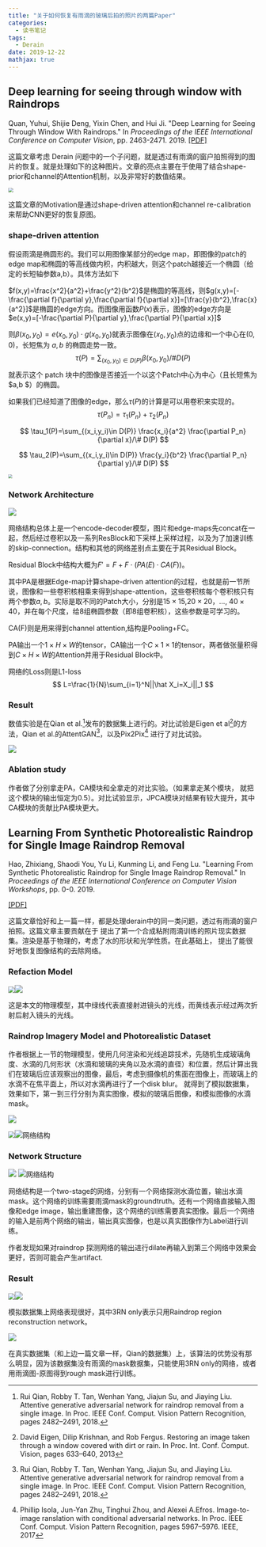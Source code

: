 ```yaml
---
title: "关于如何恢复有雨滴的玻璃后拍的照片的两篇Paper"
categories:
  - 读书笔记
tags:
  - Derain
date: 2019-12-22
mathjax: true
---
```


## Deep learning for seeing through window with Raindrops

Quan, Yuhui, Shijie Deng, Yixin Chen, and Hui Ji. "Deep Learning for Seeing Through Window With Raindrops." In *Proceedings of the IEEE International Conference on Computer Vision*, pp. 2463-2471. 2019. 
[[PDF]]( http://openaccess.thecvf.com/content_ICCV_2019/html/Quan_Deep_Learning_for_Seeing_Through_Window_With_Raindrops_ICCV_2019_paper.html)


这篇文章考虑 Derain 问题中的一个子问题，就是透过有雨滴的窗户拍照得到的图片的恢复。就是处理如下的这种图片。文章的亮点主要在于使用了结合shape-prior和channel的Attention机制，以及非常好的数值结果。

<img src="../images/Derain.assets/1.png" style="zoom:60%;" />

这篇文章的Motivation是通过shape-driven attention和channel re-calibration来帮助CNN更好的恢复原图。

<!-- more -->

### shape-driven attention

假设雨滴是椭圆形的。我们可以用图像某部分的edge map，即图像的patch的edge map和椭圆的等高线做内积，内积越大，则这个patch越接近一个椭圆（给定的长短轴参数a,b）。具体方法如下

$f(x,y)=\frac{x^2}{a^2}+\frac{y^2}{b^2}$是椭圆的等高线，则$g(x,y)=[-\frac{\partial f}{\partial y},\frac{\partial f}{\partial x}]=[\frac{y}{b^2},\frac{x}{a^2}]$是椭圆的edge方向。而图像用函数$P(x)$表示，图像的edge方向是$e(x,y)=[-\frac{\partial P}{\partial y},\frac{\partial P}{\partial x}]$

 则$\beta(x_0,y_0)=e(x_0,y_0)\cdot g(x_0,y_0)$就表示图像在$(x_0,y_0)$点的边缘和一个中心在$(0,0)$，长短焦为 $a,b$ 的椭圆走势一致。
$$
\tau(P)=\sum_{(x_0,y_0)\in D(P)} \beta(x_0,y_0)/\# D(P)
$$
就表示这个 patch 块中的图像是否接近一个以这个Patch中心为中心（且长短焦为$a,b $）的椭圆。

如果我们已经知道了图像的edge，那么$\tau(P)$的计算是可以用卷积来实现的。
$$
\tau(P_n)=\tau_1(P_n)+\tau_2(P_n)
$$

$$
\tau_1(P)=\sum_{(x_i,y_i)\in D(P)} \frac{x_i}{a^2} \frac{\partial P_n}{\partial x}/\# D(P)
$$

$$
\tau_2(P)=\sum_{(x_i,y_i)\in D(P)} \frac{y_i}{b^2} \frac{\partial P_n}{\partial y}/\# D(P)
$$

<img src="../images/Derain.assets/2.png" style="zoom: 50%;" />



### Network Architecture

<img src="../images/Derain.assets/3.png" style="zoom:100%;" />

网络结构总体上是一个encode-decoder模型，图片和edge-maps先concat在一起，然后经过卷积以及一系列ResBlock和下采样上采样过程，以及为了加速训练的skip-connection。结构和其他的网络差别点主要在于其Residual Block。

Residual Block中结构大概为$F'=F+F \cdot(PA(E)\cdot CA(F))$。

其中PA是根据Edge-map计算shape-driven attention的过程，也就是前一节所说，图像和一些卷积核相乘来得到shape-attention，这些卷积核每个卷积核只有两个参数$a,b$。实际是取不同的Patch大小，分别是$15 \times 15$,$20\times 20$，..., $40 \times 40$，并在每个尺度，给8组椭圆参数（即8组卷积核），这些参数是可学习的。

CA(F)则是用来得到channel attention,结构是Pooling+FC。

PA输出一个$1 \times H \times W$的tensor，CA输出一个$C\times 1\times 1$的tensor，两者做张量积得到$C\times H\times W$的Attention并用于Residual Block中。

网络的Loss则是L1-loss
$$
L=\frac{1}{N}\sum_{i=1}^N||\hat X_i=X_i||_1
$$

### Result

数值实验是在Qian et al.[^qian]发布的数据集上进行的。对比试验是Eigen et al[^eigen]的方法，Qian et al.的AttentGAN[^qian]，以及Pix2Pix[^pix2pix] 进行了对比试验。

<img src="../images/Derain.assets/6.png" style="zoom:100%;" />

### Ablation study

作者做了分别拿走PA，CA模块和全拿走的对比实验。（如果拿走某个模块， 就把这个模块的输出恒定为0.5）。对比试验显示，JPCA模块对结果有较大提升，其中CA模块的贡献比PA模块更大。



[^qian]: Rui Qian, Robby T. Tan, Wenhan Yang, Jiajun Su, and Jiaying Liu. Attentive generative adversarial network for raindrop removal from a single image. In Proc. IEEE Conf. Comput. Vision Pattern Recognition, pages 2482–2491, 2018.

[^eigen]:David Eigen, Dilip Krishnan, and Rob Fergus. Restoring an image taken through a window covered with dirt or rain. In Proc. Int. Conf. Comput. Vision, pages 633–640, 2013

[^pix2pix]: Phillip Isola, Jun-Yan Zhu, Tinghui Zhou, and Alexei A.Efros. Image-to-image ranslation with conditional adversarial networks. In Proc. IEEE Conf. Comput. Vision Pattern Recognition, pages 5967–5976. IEEE, 2017



##  Learning From Synthetic Photorealistic Raindrop for Single Image Raindrop Removal 

 Hao, Zhixiang, Shaodi You, Yu Li, Kunming Li, and Feng Lu. "Learning From Synthetic Photorealistic Raindrop for Single Image Raindrop Removal." In *Proceedings of the IEEE International Conference on Computer Vision Workshops*, pp. 0-0. 2019. 

[[PDF]]( http://openaccess.thecvf.com/content_ICCVW_2019/html/PBDL/Hao_Learning_From_Synthetic_Photorealistic_Raindrop_for_Single_Image_Raindrop_Removal_ICCVW_2019_paper.html )

这篇文章恰好和上一篇一样，都是处理derain中的同一类问题，透过有雨滴的窗户拍照。这篇文章主要贡献在于 提出了第一个合成粘附雨滴训练的照片现实数据集。渲染是基于物理的，考虑了水的形状和光学性质。在此基础上， 提出了能很好地恢复图像结构的去除网络。 

### Refaction Model

<img src="../images/Derain.assets/5.png" style="zoom: 80%;" />![](../images/Derain.assets/7.png)

这是本文的物理模型，其中绿线代表直接射进镜头的光线，而黄线表示经过两次折射后射入镜头的光线。

### Raindrop Imagery Model and Photorealistic Dataset

作者根据上一节的物理模型，使用几何渲染和光线追踪技术，先随机生成玻璃角度、水滴的几何形状（水滴和玻璃的夹角以及水滴的直径）和位置，然后计算出我们在玻璃后应该观察出的图像，最后，考虑到摄像机的焦面在图像上，而玻璃上的水滴不在焦平面上，所以对水滴再进行了一个disk blur。 就得到了模拟数据集，效果如下，第一到三行分别为真实图像，模拟的玻璃后图像，和模拟图像的水滴mask。

<img src="../images/Derain.assets/5.png" style="zoom: 100%;" />

<img src="../images/Derain.assets/7.png" style="zoom: 80%;" />![网络结构](../images/Derain.assets/8.png)

### Network Structure

<img src="../images/Derain.assets/7.png" style="zoom: 100%;" />

<img src="../images/Derain.assets/8.png" alt="网络结构" style="zoom:100%;" />

网络结构是一个two-stage的网络，分别有一个网络探测水滴位置，输出水滴mask。这个网络的训练需要雨滴mask的groundtruth。还有一个网络直接输入图像和edge image，输出重建图像，这个网络的训练需要真实图像。最后一个网络的输入是前两个网络的输出，输出真实图像，也是以真实图像作为Label进行训练。

作者发现如果对raindrop 探测网络的输出进行dilate再输入到第三个网络中效果会更好，否则可能会产生artifact.

### Result

<img src="../images/Derain.assets/9.png" style="zoom: 80%;" />![](../images/Derain.assets/10.png)

模拟数据集上网络表现很好，其中3RN only表示只用Raindrop region reconstruction network。 

<img src="../images/Derain.assets/10.png" style="zoom: 100%;" />

在真实数据集（和上边一篇文章一样，Qian的数据集）上，该算法的优势没有那么明显，因为该数据集没有雨滴的mask数据集，只能使用3RN only的网络，或者用雨滴图-原图得到rough mask进行训练。

